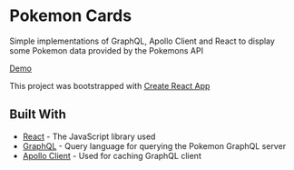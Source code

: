 # Pokemon Cards

Simple implementations of GraphQL, Apollo Client and React to display some Pokemon data provided by the Pokemons API 

[Demo](https://dinoxas-pokemonsgql.netlify.com)

This project was bootstrapped with [Create React App](https://github.com/facebook/create-react-app)

## Built With

* [React](https://reactjs.org) - The JavaScript library used
* [GraphQL](https://graphql.org) - Query language for querying the Pokemon GraphQL server 
* [Apollo Client](https://www.apollographql.com/docs/react/) - Used for caching GraphQL client 
